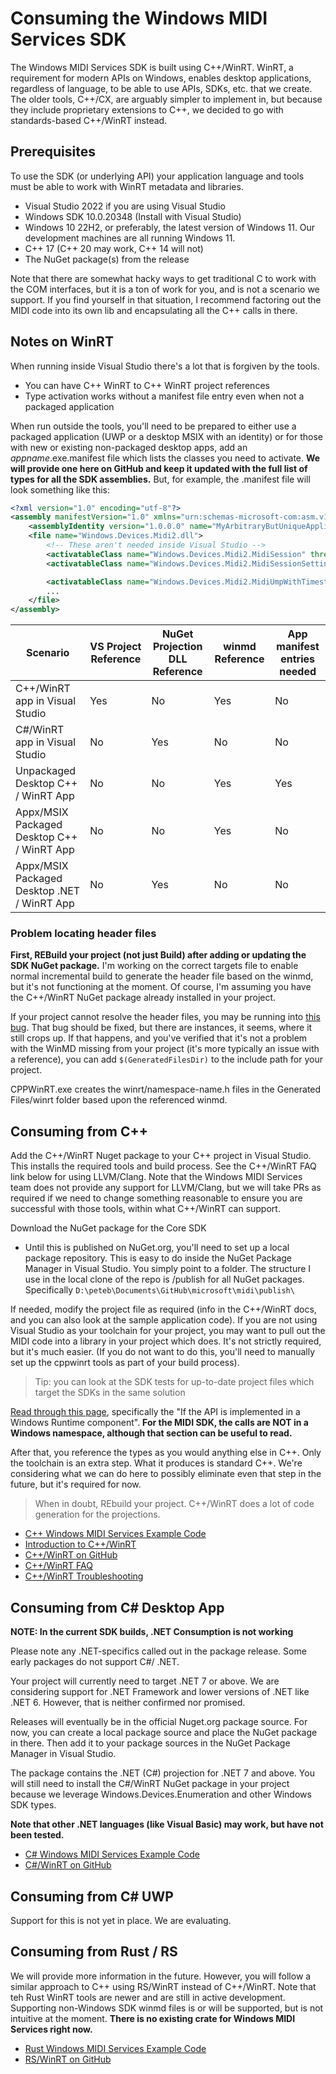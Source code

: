 # Consuming the Windows MIDI Services SDK

The Windows MIDI Services SDK is built using C++/WinRT. WinRT, a requirement for modern APIs on Windows, enables desktop applications, regardless of language, to be able to use APIs, SDKs, etc. that we create. The older tools, C++/CX, are arguably simpler to implement in, but because they include proprietary extensions to C++, we decided to go with standards-based C++/WinRT instead.

## Prerequisites

To use the SDK (or underlying API) your application language and tools must be able to work with WinRT metadata and libraries.

* Visual Studio 2022 if you are using Visual Studio
* Windows SDK 10.0.20348 (Install with Visual Studio)
* Windows 10 22H2, or preferably, the latest version of Windows 11. Our development machines are all running Windows 11.
* C++ 17 (C++ 20 may work, C++ 14 will not)
* The NuGet package(s) from the release

Note that there are somewhat hacky ways to get traditional C to work with the COM interfaces, but it is a ton of work for you, and is not a scenario we support. If you find yourself in that situation, I recommend factoring out the MIDI code into its own lib and encapsulating all the C++ calls in there.

## Notes on WinRT

When running inside Visual Studio there's a lot that is forgiven by the tools.

* You can have C++ WinRT to C++ WinRT project references
* Type activation works without a manifest file entry even when not a packaged application

When run outside the tools, you'll need to be prepared to either use a packaged application (UWP or a desktop MSIX with an identity) or for those with new or existing non-packaged desktop apps, add an *appname*.exe.manifest file which lists the classes you need to activate. **We will provide one here on GitHub and keep it updated with the full list of types for all the SDK assemblies.** But, for example, the .manifest file will look something like this:

```xml
<?xml version="1.0" encoding="utf-8"?>
<assembly manifestVersion="1.0" xmlns="urn:schemas-microsoft-com:asm.v1">
    <assemblyIdentity version="1.0.0.0" name="MyArbitraryButUniqueApplicationName.app"/>
    <file name="Windows.Devices.Midi2.dll">		
		<!-- These aren't needed inside Visual Studio -->
		<activatableClass name="Windows.Devices.Midi2.MidiSession" threadingModel="both" xmlns="urn:schemas-microsoft-com:winrt.v1" />
		<activatableClass name="Windows.Devices.Midi2.MidiSessionSettings" threadingModel="both" xmlns="urn:schemas-microsoft-com:winrt.v1" />

		<activatableClass name="Windows.Devices.Midi2.MidiUmpWithTimestamp" threadingModel="both" xmlns="urn:schemas-microsoft-com:winrt.v1" />
        ...
	</file>
</assembly>
```

| Scenario | VS Project Reference | NuGet Projection DLL Reference | winmd Reference | App manifest entries needed |
| -------- | ------------------| -------------------- | --------------- | ------------------- |
| C++/WinRT app in Visual Studio | Yes | No | Yes | No |
| C#/WinRT app in Visual Studio | No | Yes | No | No |
| Unpackaged Desktop C++ / WinRT App | No | No | Yes | Yes |
| Appx/MSIX Packaged Desktop C++ / WinRT App | No | No | Yes | No |
| Appx/MSIX Packaged Desktop .NET / WinRT App | No | Yes | No | No |

### Problem locating header files

**First, REBuild your project (not just Build) after adding or updating the SDK NuGet package.** I'm working on the correct targets file to enable normal incremental build to generate the header file based on the winmd, but it's not functioning at the moment. Of course, I'm assuming you have the C++/WinRT NuGet package already installed in your project.

If your project cannot resolve the header files, you may be running into [this bug](https://github.com/microsoft/cppwinrt/issues/593). That bug should be fixed, but there are instances, it seems, where it still crops up. If that happens, and you've verified that it's not a problem with the WinMD missing from your project (it's more typically an issue with a reference), you can add `$(GeneratedFilesDir)` to the include path for your project.

CPPWinRT.exe creates the winrt/namespace-name.h files in the Generated Files/winrt folder based upon the referenced winmd.

## Consuming from C++

Add the C++/WinRT Nuget package to your C++ project in Visual Studio. This installs the required tools and build process. See the C++/WinRT FAQ link below for using LLVM/Clang. Note that the Windows MIDI Services team does not provide any support for LLVM/Clang, but we will take PRs as required if we need to change something reasonable to ensure you are successful with those tools, within what C++/WinRT can support.

Download the NuGet package for the Core SDK

* Until this is published on NuGet.org, you'll need to set up a local package repository. This is easy to do inside the NuGet Package Manager in Visual Studio. You simply point to a folder. The structure I use in the local clone of the repo is /publish for all NuGet packages. Specifically `D:\peteb\Documents\GitHub\microsoft\midi\publish\`

If needed, modify the project file as required (info in the C++/WinRT docs, and you can also look at the sample application code). If you are not using Visual Studio as your toolchain for your project, you may want to pull out the MIDI code into a library in your project which does. It's not strictly required, but it's much easier. (If you do not want to do this, you'll need to manually set up the cppwinrt tools as part of your build process).

> Tip: you can look at the SDK tests for up-to-date project files which target the SDKs in the same solution

[Read through this page](https://learn.microsoft.com/windows/uwp/cpp-and-winrt-apis/consume-apis), specifically the "If the API is implemented in a Windows Runtime component". **For the MIDI SDK, the calls are NOT in a Windows namespace, although that section can be useful to read.**

After that, you reference the types as you would anything else in C++. Only the toolchain is an extra step. What it produces is standard C++. We're considering what we can do here to possibly eliminate even that step in the future, but it's required for now.

> When in doubt, REbuild your project. C++/WinRT does a lot of code generation for the projections.

* [C++ Windows MIDI Services Example Code](https://github.com/microsoft/midi/get-started/midi-developers/app-developers/samples/cpp-winrt/)
* [Introduction to C++/WinRT](https://learn.microsoft.com/windows/uwp/cpp-and-winrt-apis/)
* [C++/WinRT on GitHub](https://github.com/microsoft/cppwinrt)
* [C++/WinRT FAQ](https://learn.microsoft.com/windows/uwp/cpp-and-winrt-apis/faq)
* [C++/WinRT Troubleshooting](https://learn.microsoft.com/windows/uwp/cpp-and-winrt-apis/troubleshooting)

## Consuming from C# Desktop App

**NOTE: In the current SDK builds, .NET Consumption is not working**

Please note any .NET-specifics called out in the package release. Some early packages do not support C#/ .NET.

Your project will currently need to target .NET 7 or above. We are considering support for .NET Framework and lower versions of .NET like .NET 6. However, that is neither confirmed nor promised.

Releases will eventually be in the official Nuget.org package source. For now, you can create a local package source and place the NuGet package in there. Then add it to your package sources in the NuGet Package Manager in Visual Studio.

The package contains the .NET (C#) projection for .NET 7 and above. You will still need to install the C#/WinRT NuGet package in your project because we leverage Windows.Devices.Enumeration and other Windows SDK types.

**Note that other .NET languages (like Visual Basic) may work, but have not been tested.**

* [C# Windows MIDI Services Example Code](https://github.com/microsoft/midi/get-started/midi-developers/app-developers/samples/csharp-net/)
* [C#/WinRT on GitHub](https://github.com/microsoft/cswinrt)

## Consuming from C# UWP

Support for this is not yet in place. We are evaluating.

## Consuming from Rust / RS

We will provide more information in the future. However, you will follow a similar approach to C++ using RS/WinRT instead of C++/WinRT. Note that teh Rust WinRT tools are newer and are still in active development. Supporting non-Windows SDK winmd files is or will be supported, but is not intuitive at the moment. **There is no existing crate for Windows MIDI Services right now.**

* [Rust Windows MIDI Services Example Code](https://github.com/microsoft/midi/get-started/midi-developers/app-developers/samples/rust-winrt/)
* [RS/WinRT on GitHub](https://github.com/microsoft/windows-rs)
